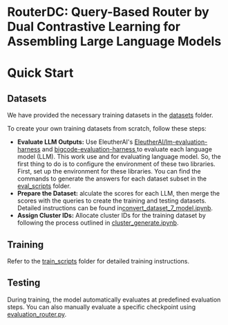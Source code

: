 # RouterDC: Query-Based Router by Dual Contrastive Learning for Assembling Large Language Models


# Quick Start

## Datasets
We have provided the necessary training datasets in the [datasets](./datasets) folder.

To create your own training datasets from scratch, follow these steps:

- **Evaluate LLM Outputs:** Use EleutherAI's [EleutherAI/lm-evaluation-harness](https://github.com/EleutherAI/lm-evaluation-harness) and [bigcode-evaluation-harness
](https://github.com/bigcode-project/bigcode-evaluation-harness?tab=readme-ov-file#features) to evaluate each language model (LLM). This work use  and  for evaluating language model. So, the first thing to do is to configure the environment of these two libraries. First, set up the environment for these libraries. You can find the commands to generate the answers for each dataset subset in the  [eval_scripts](./eval_scripts) folder.
- **Prepare the Dataset:** alculate the scores for each LLM, then merge the scores with the queries to create the training and testing datasets. Detailed instructions can be found in[convert_dataset_7_model.ipynb](convert_dataset_7_model.ipynb).
- **Assign Cluster IDs:** Allocate cluster IDs for the training dataset by following the process outlined in [cluster_generate.ipynb](src/cluster_generate.ipynb).

## Training
Refer to the [train_scripts](train_scripts) folder for detailed training instructions.

## Testing
During training, the model automatically evaluates at predefined evaluation steps. 
You can also manually evaluate a specific checkpoint using [evaluation_router.py](evaluation_router.py).


